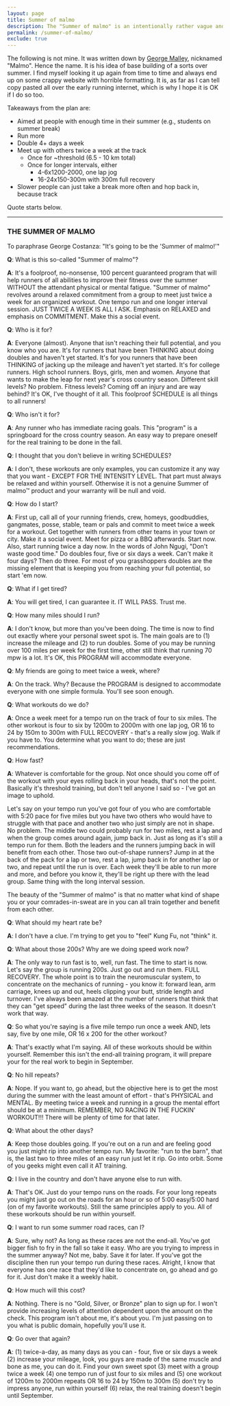```yaml
---
layout: page
title: Summer of malmo
description: The "Summer of malmo" is an intentionally rather vague and generic program aimed at people willing to start running a lot more than they currently do, potentially with friends. The program will "prepare you for the real work in September".
permalink: /summer-of-malmo/
exclude: true
---
```


<!-- TODO: Remove permalink override and place in notes/ ? -->
The following is not mine. It was written down by [George
Malley][georgemalley], nicknamed "Malmo". Hence the name.  It is his idea of
base building of a sorts over summer. I find myself looking it up again from
time to time and always end up on some crappy website with horrible formatting.
It is, as far as I can tell copy pasted all over the early running internet,
which is why I hope it is OK if I do so too.

Takeaways from the plan are:

- Aimed at people with enough time in their summer (e.g., students on summer
  break)
- Run more
- Double 4+ days a week
- Meet up with others twice a week at the track
    - Once for ~threshold (6.5 - 10 km total)
    - Once for longer intervals, either
        - 4-6x1200-2000, one lap jog
        - 16-24x150-300m with 300m full recovery
- Slower people can just take a break more often and hop back in, because track

Quote starts below.

-----

### THE SUMMER OF MALMO

To paraphrase George Costanza: "It's going to be the 'Summer of malmo!'"

**Q**: What is this so-called "Summer of malmo"?

**A**: It's a foolproof, no-nonsense, 100 percent guaranteed program that will help
runners of all abilities to improve their fitness over the summer WITHOUT the
attendant physical or mental fatigue. "Summer of malmo" revolves around a
relaxed commitment from a group to meet just twice a week for an organized
workout. One tempo run and one longer interval session. JUST TWICE A WEEK IS
ALL I ASK. Emphasis on RELAXED and emphasis on COMMITMENT. Make this a social
event.

**Q**: Who is it for?

**A**: Everyone (almost). Anyone that isn't reaching their full potential, and you
know who you are. It's for runners that have been THINKING about doing doubles
and haven't yet started. It's for you runners that have been THINKING of
jacking up the mileage and haven't yet started. It's for college runners. High
school runners. Boys, girls, men and women. Anyone that wants to make the leap
for next year's cross country season. Different skill levels? No problem.
Fitness levels? Coming off an injury and are way behind? It's OK, I've thought
of it all. This foolproof SCHEDULE is all things to all runners!

**Q**: Who isn't it for?

**A**: Any runner who has immediate racing goals. This "program" is a springboard
for the cross country season. An easy way to prepare oneself for the real
training to be done in the fall.

**Q**: I thought that you don't believe in writing SCHEDULES?

**A**: I don't, these workouts are only examples, you can customize it any way that
you want - EXCEPT FOR THE INTENSITY LEVEL. That part must always be relaxed and
within yourself. Otherwise it is not a genuine Summer of malmo™ product and
your warranty will be null and void.

**Q**: How do I start?

**A**: First up, call all of your running friends, crew, homeys, goodbuddies,
gangmates, posse, stable, team or pals and commit to meet twice a week for a
workout. Get together with runners from other teams in your town or city. Make
it a social event. Meet for pizza or a BBQ afterwards. Start now. Also, start
running twice a day now. In the words of John Ngugi, "Don't waste good time."
Do doubles four, five or six days a week. Can't make it four days? Then do
three. For most of you grasshoppers doubles are the missing element that is
keeping you from reaching your full potential, so start 'em now.

**Q**: What if I get tired?

**A**: You will get tired, I can guarantee it. IT WILL PASS. Trust me.

**Q**: How many miles should I run?

**A**: I don't know, but more than you've been doing. The time is now to find out
exactly where your personal sweet spot is. The main goals are to (1) increase
the mileage and (2) to run doubles. Some of you may be running over 100 miles
per week for the first time, other still think that running 70 mpw is a lot.
It's OK, this PROGRAM will accommodate everyone.

**Q**: My friends are going to meet twice a week, where?

**A**: On the track. Why? Because the PROGRAM is designed to accommodate everyone
with one simple formula. You'll see soon enough.

**Q**: What workouts do we do?

**A**: Once a week meet for a tempo run on the track of four to six miles. The
other workout is four to six by 1200m to 2000m with one lap jog, OR 16 to 24 by
150m to 300m with FULL RECOVERY - that's a really slow jog. Walk if you have
to. You determine what you want to do; these are just recommendations.

**Q**: How fast?

**A**: Whatever is comfortable for the group. Not once should you come off of the
workout with your eyes rolling back in your heads, that's not the point.
Basically it's threshold training, but don't tell anyone I said so - I've got
an image to uphold.

Let's say on your tempo run you've got four of you who are comfortable with
5:20 pace for five miles but you have two others who would have to struggle
with that pace and another two who just simply are not in shape. No problem.
The middle two could probably run for two miles, rest a lap and when the group
comes around again, jump back in. Just as long as it's still a tempo run for
them. Both the leaders and the runners jumping back in will benefit from each
other. Those two out-of-shape runners? Jump in at the back of the pack for a
lap or two, rest a lap, jump back in for another lap or two, and repeat until
the run is over. Each week they'll be able to run more and more, and before you
know it, they'll be right up there with the lead group. Same thing with the
long interval session.

The beauty of the "Summer of malmo" is that no matter what kind of shape you or
your comrades-in-sweat are in you can all train together and benefit from each
other.

**Q**: What should my heart rate be?

**A**: I don't have a clue. I'm trying to get you to "feel" Kung Fu, not "think"
it.

**Q**: What about those 200s? Why are we doing speed work now?

**A**: The only way to run fast is to, well, run fast. The time to start is now.
Let's say the group is running 200s. Just go out and run them. FULL RECOVERY.
The whole point is to train the neuromuscular system, to concentrate on the
mechanics of running - you know it: forward lean, arm carriage, knees up and
out, heels clipping your butt, stride length and turnover. I've always been
amazed at the number of runners that think that they can "get speed" during the
last three weeks of the season. It doesn't work that way.

**Q**: So what you're saying is a five mile tempo run once a week AND, lets say,
five by one mile, OR 16 x 200 for the other workout?

**A**: That's exactly what I'm saying. All of these workouts should be within
yourself. Remember this isn't the end-all training program, it will prepare
your for the real work to begin in September.

**Q**: No hill repeats?

**A**: Nope. If you want to, go ahead, but the objective here is to get the most
during the summer with the least amount of effort - that's PHYSICAL and MENTAL.
By meeting twice a week and running in a group the mental effort should be at a
minimum. REMEMBER, NO RACING IN THE FUCKIN' WORKOUT!!! There will be plenty of
time for that later.

**Q**: What about the other days?

**A**: Keep those doubles going. If you're out on a run and are feeling good you
just might rip into another tempo run. My favorite: "run to the barn", that is,
the last two to three miles of an easy run just let it rip. Go into orbit. Some
of you geeks might even call it AT training.

**Q**: I live in the country and don't have anyone else to run with.

**A**: That's OK. Just do your tempo runs on the roads. For your long repeats you
might just go out on the roads for an hour or so of 5:00 easy/5:00 hard (on of
my favorite workouts). Still the same principles apply to you. All of these
workouts should be run within yourself.

**Q**: I want to run some summer road races, can I?

**A**: Sure, why not? As long as these races are not the end-all. You've got bigger
fish to fry in the fall so take it easy. Who are you trying to impress in the
summer anyway? Not me, baby. Save it for later. If you've got the discipline
then run your tempo run during these races. Alright, I know that everyone has
one race that they'd like to concentrate on, go ahead and go for it. Just don't
make it a weekly habit.

**Q**: How much will this cost?

**A**: Nothing. There is no "Gold, Silver, or Bronze" plan to sign up for. I won't
provide increasing levels of attention dependent upon the amount on the check.
This program isn't about me, it's about you. I'm just passing on to you what is
public domain, hopefully you'll use it.

**Q**: Go over that again?

**A**: (1) twice-a-day, as many days as you can - four, five or six days a week (2)
increase your mileage, look, you guys are made of the same muscle and bone as
me, you can do it. Find your own sweet spot (3) meet with a group twice a week
(4) one tempo run of just four to six miles and (5) one workout of 1200m to
2000m repeats OR 16 to 24 by 150m to 300m (5) don't try to impress anyone, run
within yourself (6) relax, the real training doesn't begin until September.

[georgemalley]: https://en.wikipedia.org/wiki/George_Malley_(athlete) "George Malley's Wikipedia page"
